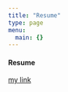 ```yaml
---
title: "Resume"
type: page
menu:
  main: {}
---
```

#### Resume
[my link](file:///NewWebsite-/content/resume.pdf)
